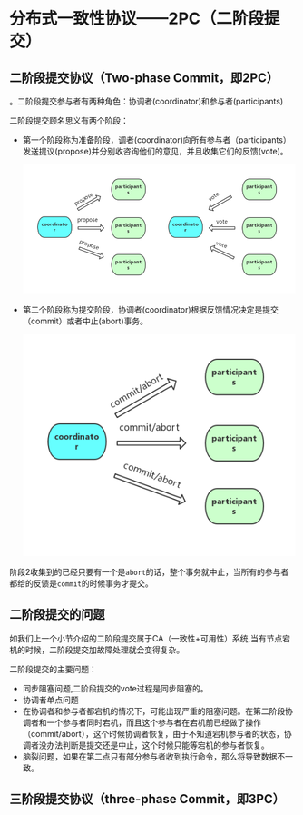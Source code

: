 # 分布式一致性协议——2PC（二阶段提交）

## 二阶段提交协议（Two-phase Commit，即2PC）

。二阶段提交参与者有两种角色：协调者(coordinator)和参与者(participants)

二阶段提交顾名思义有两个阶段：

- 第一个阶段称为准备阶段，调者(coordinator)向所有参与者（participants）发送提议(propose)并分别收咨询他们的意见，并且收集它们的反馈(vote)。

    ![](../img/2pc1.png)

- 第二个阶段称为提交阶段，协调者(coordinator)根据反馈情况决定是提交（commit）或者中止(abort)事务。

    ![](../img/2pc2.png)

阶段2收集到的已经只要有一个是`abort`的话，整个事务就中止，当所有的参与者都给的反馈是`commit`的时候事务才提交。

## 二阶段提交的问题

如我们上一个小节介绍的二阶段提交属于CA（一致性+可用性）系统,当有节点宕机的时候，二阶段提交加故障处理就会变得复杂。

二阶段提交的主要问题：

- 同步阻塞问题,二阶段提交的vote过程是同步阻塞的。
- 协调者单点问题
- 在协调者和参与者都宕机的情况下，可能出现严重的阻塞问题。在第二阶段协调者和一个参与者同时宕机，而且这个参与者在宕机前已经做了操作（commit/abort），这个时候协调者恢复，由于不知道宕机参与者的状态，协调者没办法判断是提交还是中止，这个时候只能等宕机的参与者恢复。
- 脑裂问题，如果在第二点只有部分参与者收到执行命令，那么将导致数据不一致。


## 三阶段提交协议（three-phase Commit，即3PC）

